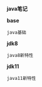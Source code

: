 **java笔记**

**base**
    
    java基础
    
**jdk8**
    
    java8新特性
    
**jdk11**
    
    java11新特性